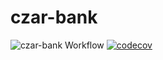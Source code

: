 # czar-bank

![czar-bank Workflow](https://github.com/dreadblade-dev/czar-bank/actions/workflows/workflow.yml/badge.svg)
[![codecov](https://codecov.io/gh/Dreadblade-dev/czar-bank/branch/development/graph/badge.svg?token=AW8IRQMF0T)](https://codecov.io/gh/Dreadblade-dev/czar-bank)